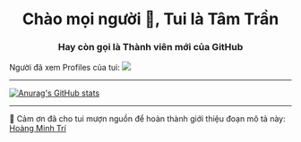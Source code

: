 <h1 align="center">Chào mọi người 👋, Tui là Tâm Trần</h1>
<h3 align="center">Hay còn gọi là Thành viên mới của GitHub</h3>


Người đã xem Profiles của tui: ![](https://komarev.com/ghpvc/?username=trtamgamer&color=orange)

---

[![Anurag's GitHub stats](https://github-readme-stats.vercel.app/api?username=trtamgamer)](https://github.com/anuraghazra/github-readme-stats)

---

👏 Cảm ơn đã cho tui mượn nguồn để hoàn thành giới thiệu đoạn mô tả này: [Hoàng Minh Trí](https://github.com/HMT2008/) 


<!--
**trtamgamer/trtamgamer** is a ✨ _special_ ✨ repository because its `README.md` (this file) appears on your GitHub profile.

Here are some ideas to get you started:

- 🔭 I’m currently working on ...
- 🌱 I’m currently learning ...
- 👯 I’m looking to collaborate on ...
- 🤔 I’m looking for help with ...
- 💬 Ask me about ...
- 📫 How to reach me: ...
- 😄 Pronouns: ...
- ⚡ Fun fact: ...
-->
